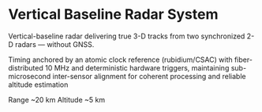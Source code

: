 # Vertical Baseline Radar System

Vertical-baseline radar delivering true 3-D tracks from two synchronized 2-D radars — without GNSS. 

Timing anchored by an atomic clock reference (rubidium/CSAC) with fiber-distributed 10 MHz and deterministic hardware triggers, maintaining sub-microsecond inter-sensor alignment for coherent processing and reliable altitude estimation 

Range ~20 km
Altitude ~5 km 


